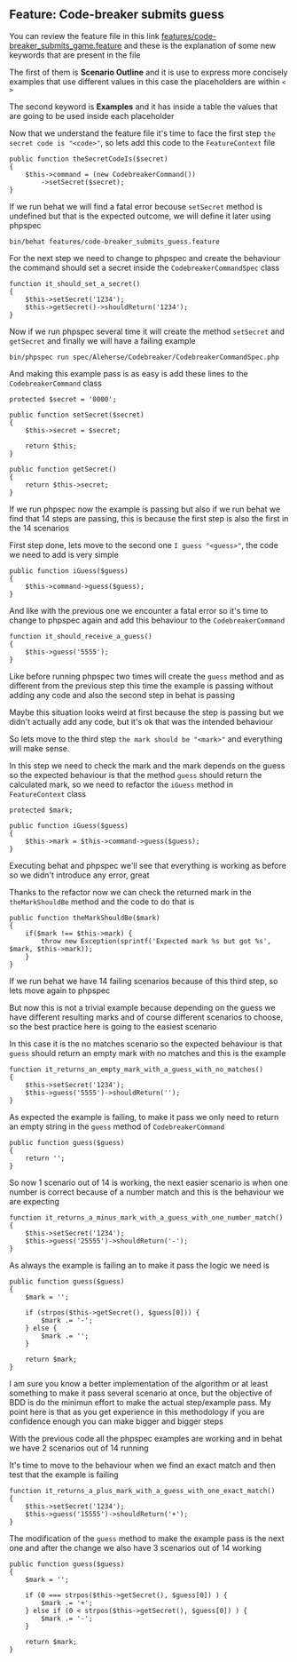 ## Feature: Code-breaker submits guess

You can review the feature file in this link [features/code-breaker_submits_game.feature](https://github.com/aleherse/katas-BDD/tree/master/02-codebreaker/features/features/code-breaker_submits_game.feature) and these is the explanation of some new keywords that are present in the file

The first of them is **Scenario Outline** and it is use to express more concisely examples that use different values in this case the placeholders are within `< >`

The second keyword is **Examples** and it has inside a table the values that are going to be used inside each placeholder

Now that we understand the feature file it's time to face the first step `the secret code is "<code>"`, so lets add this code to the `FeatureContext` file

    public function theSecretCodeIs($secret)
    {
        $this->command = (new CodebreakerCommand())
            ->setSecret($secret);
    }

If we run behat we will find a fatal error becouse `setSecret` method is undefined but that is the expected outcome, we will define it later using phpspec

    bin/behat features/code-breaker_submits_guess.feature

For the next step we need to change to phpspec and create the behaviour the command should set a secret inside the `CodebreakerCommandSpec` class

    function it_should_set_a_secret()
    {
        $this->setSecret('1234');
        $this->getSecret()->shouldReturn('1234');
    }

Now if we run phpspec several time it will create the method `setSecret` and `getSecret` and finally we will have a failing example

    bin/phpspec run spec/Aleherse/Codebreaker/CodebreakerCommandSpec.php

And making this example pass is as easy is add these lines to the `CodebreakerCommand` class

    protected $secret = '0000';

    public function setSecret($secret)
    {
        $this->secret = $secret;

        return $this;
    }

    public function getSecret()
    {
        return $this->secret;
    }

If we run phpspec now the example is passing but also if we run behat we find that 14 steps are passing, this is because the first step is also the first in the 14 scenarios

First step done, lets move to the second one `I guess "<guess>"`, the code we need to add is very simple

    public function iGuess($guess)
    {
        $this->command->guess($guess);
    }

And like with the previous one we encounter a fatal error so it's time to change to phpspec again and add this behaviour to the `CodebreakerCommand`

    function it_should_receive_a_guess()
    {
        $this->guess('5555');
    }

Like before running phpspec two times will create the `guess` method and as different from the previous step this time the example is passing without adding any code and also the second step in behat is passing

Maybe this situation looks weird at first because the step is passing but we didn't actually add any code, but it's ok that was the intended behaviour

So lets move to the third step `the mark should be "<mark>"` and everything will make sense.

In this step we need to check the mark and the mark depends on the guess so the expected behaviour is that the method `guess` should return the calculated mark, so we need to refactor the `iGuess` method in `FeatureContext` class

    protected $mark;

    public function iGuess($guess)
    {
        $this->mark = $this->command->guess($guess);
    }

Executing behat and phpspec we'll see that everything is working as before so we didn't introduce any error, great

Thanks to the refactor now we can check the returned mark in the `theMarkShouldBe` method and the code to do that is

    public function theMarkShouldBe($mark)
    {
        if($mark !== $this->mark) {
            throw new Exception(sprintf('Expected mark %s but got %s', $mark, $this->mark));
        }
    }

If we run behat we have 14 failing scenarios because of this third step, so lets move again to phpspec

But now this is not a trivial example because depending on the guess we have different resulting marks and of course different scenarios to choose, so the best practice here is going to the easiest scenario

In this case it is the no matches scenario so the expected behaviour is that `guess` should return an empty mark with no matches and this is the example

    function it_returns_an_empty_mark_with_a_guess_with_no_matches()
    {
        $this->setSecret('1234');
        $this->guess('5555')->shouldReturn('');
    }

As expected the example is failing, to make it pass we only need to return an empty string in the `guess` method of `CodebreakerCommand`

    public function guess($guess)
    {
        return '';
    }

So now 1 scenario out of 14 is working, the next easier scenario is when one number is correct because of a number match and this is the behaviour we are expecting

    function it_returns_a_minus_mark_with_a_guess_with_one_number_match()
    {
        $this->setSecret('1234');
        $this->guess('25555')->shouldReturn('-');
    }

As always the example is failing an to make it pass the logic we need is

    public function guess($guess)
    {
        $mark = '';

        if (strpos($this->getSecret(), $guess[0])) {
            $mark .= '-';
        } else {
            $mark .= '';
        }

        return $mark;
    }

I am sure you know a better implementation of the algorithm or at least something to make it pass several scenario at once, but the objective of BDD is do the minimun effort to make the actual step/example pass. My point here is that as you get experience in this methodology if you are confidence enough you can make bigger and bigger steps

With the previous code all the phpspec examples are working and in behat we have 2 scenarios out of 14 running

It's time to move to the behaviour when we find an exact match and then test that the example is failing

    function it_returns_a_plus_mark_with_a_guess_with_one_exact_match()
    {
        $this->setSecret('1234');
        $this->guess('15555')->shouldReturn('+');
    }

The modification of the `guess` method to make the example pass is the next one and after the change we also have 3 scenarios out of 14 working

    public function guess($guess)
    {
        $mark = '';

        if (0 === strpos($this->getSecret(), $guess[0]) ) {
            $mark .= '+';
        } else if (0 < strpos($this->getSecret(), $guess[0]) ) {
            $mark .= '-';
        }

        return $mark;
    }
